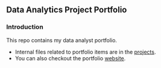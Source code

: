 ## Data Analytics Project Portfolio

### Introduction

This repo contains my data analyst portfolio. 
- Internal files related to portfolio items are in the [projects](/projects).
- You can also checkout the portfolio [website](https://rb-dataanalyst.github.io/RB_DataAnlayst.GitHub.io/).

